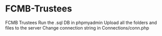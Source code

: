 # FCMB-Trustees
FCMB Trustees
Run the .sql DB in phpmyadmin
Upload all the folders and files to the server
Change connection string in Connections/conn.php
